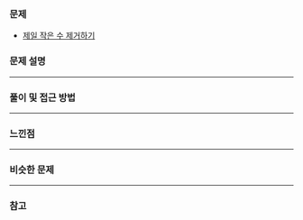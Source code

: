 ### 문제

- [제일 작은 수 제거하기](https://programmers.co.kr/learn/courses/30/lessons/12935)

### 문제 설명

---

### 풀이 및 접근 방법

---

### 느낀점

---

### 비슷한 문제

---

### 참고
